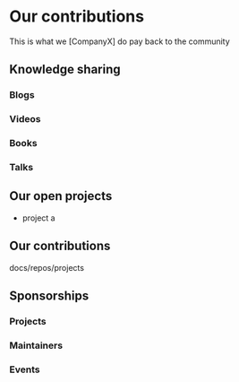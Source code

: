 # Our contributions

This is what we [CompanyX] do pay back to the community

## Knowledge sharing

### Blogs

### Videos

### Books

### Talks

## Our open projects
- project a

## Our contributions
docs/repos/projects

## Sponsorships

### Projects

### Maintainers

### Events